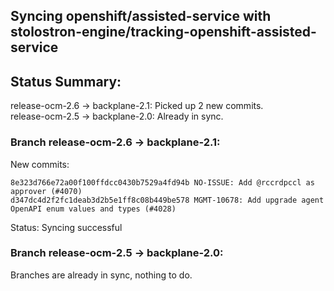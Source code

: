 ## Syncing openshift/assisted-service with stolostron-engine/tracking-openshift-assisted-service

## Status Summary:

release-ocm-2.6 -> backplane-2.1: Picked up 2 new commits.  
release-ocm-2.5 -> backplane-2.0: Already in sync.  

### Branch release-ocm-2.6 -> backplane-2.1:

New commits:

```
8e323d766e72a00f100ffdcc0430b7529a4fd94b NO-ISSUE: Add @rccrdpccl as approver (#4070)
d347dc4d2f2fc1deab3d2b5e1ff8c08b449be578 MGMT-10678: Add upgrade agent OpenAPI enum values and types (#4028)
```

Status: Syncing successful

### Branch release-ocm-2.5 -> backplane-2.0:

Branches are already in sync, nothing to do.

